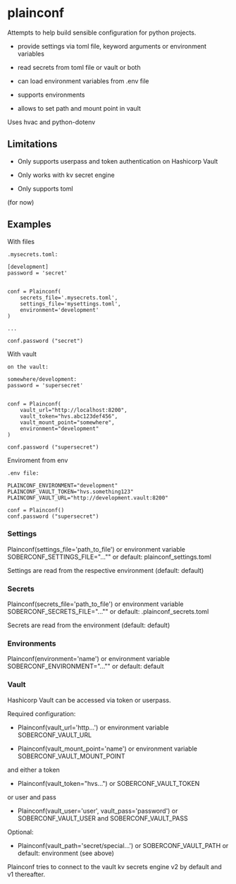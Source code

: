 # plainconf

Attempts to help build sensible configuration for python projects.

* provide settings via toml file, keyword arguments or environment variables

* read secrets from toml file or vault or both

* can load environment variables from .env file

* supports environments

* allows to set path and mount point in vault 


Uses hvac and python-dotenv


## Limitations

* Only supports userpass and token authentication on Hashicorp Vault

* Only works with kv secret engine

* Only supports toml

(for now)


## Examples

With files

    .mysecrets.toml:

    [development]
    password = 'secret'


    conf = Plainconf(
        secrets_file='.mysecrets.toml', 
        settings_file='mysettings.toml',
        environment='development'
    )
    
    ...

    conf.password ("secret")
 

With vault

    on the vault:
    
    somewhere/development:
    password = 'supersecret'


    conf = Plainconf(
        vault_url="http://localhost:8200",
        vault_token="hvs.abc123def456",
        vault_mount_point="somewhere",
        environment="development"
    )

    conf.password ("supersecret")


Enviroment from env

    .env file:

    PLAINCONF_ENVIRONMENT="development"
    PLAINCONF_VAULT_TOKEN="hvs.something123"
    PLAINCONF_VAULT_URL="http://development.vault:8200"

    conf = Plainconf()
    conf.password ("supersecret")

 
### Settings

Plainconf(settings_file='path_to_file')
or environment variable SOBERCONF_SETTINGS_FILE="...""
or default: plainconf_settings.toml

Settings are read from the respective environment (default: default)

### Secrets 

Plainconf(secrets_file='path_to_file')
or environment variable SOBERCONF_SECRETS_FILE="...""
or default: .plainconf_secrets.toml

Secrets are read from the environment (default: default)

### Environments

Plainconf(environment='name')
or environment variable SOBERCONF_ENVIRONMENT="...""
or default: default

### Vault

Hashicorp Vault can be accessed via token or userpass.

Required configuration:

* Plainconf(vault_url='http...') 
  or environment variable SOBERCONF_VAULT_URL

* Plainconf(vault_mount_point='name')
  or environment variable SOBERCONF_VAULT_MOUNT_POINT

and either a token 

* Plainconf(vault_token="hvs...") 
  or SOBERCONF_VAULT_TOKEN

or user and pass

* Plainconf(vault_user='user', vault_pass='password') 
  or SOBERCONF_VAULT_USER and SOBERCONF_VAULT_PASS

Optional:

* Plainconf(vault_path='secret/special...')
  or SOBERCONF_VAULT_PATH
  or default: environment (see above)

Plainconf tries to connect to the vault kv secrets engine v2 by default 
and v1 thereafter.